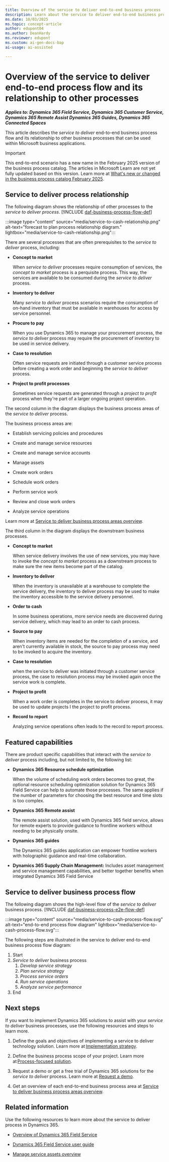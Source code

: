```yaml
---
title: Overview of the service to deliver end-to-end business process
description: Learn about the service to deliver end-to-end business process with a flow diagram and describes the relationship with other processes in Dynamics 365 solutions.
ms.date: 10/03/2025
ms.topic: concept-article
author: edupont04
ms.author: DeanHardy
ms.reviewer: edupont
ms.custom: ai-gen-docs-bap
ai-usage: ai-assisted

---
```


# Overview of the service to deliver end-to-end process flow and its relationship to other processes

***Applies to: Dynamics 365 Field Service, Dynamics 365 Customer Service, Dynamics 365 Remote Assist Dynamics 365 Guides, Dynamics 365 Connected Spaces***

This article describes the *service to deliver* end-to-end business process flow and its relationship to other business processes that can be used within Microsoft business applications.

> [!IMPORTANT]
> This end-to-end scenario has a new name in the February 2025 version of the business process catalog. The articles in Microsoft Learn are not yet fully updated based on this version. Learn more at [What's new or changed in the business process catalog February 2025](about-whats-new-2025-february.md).

## Service to deliver process relationship

The following diagram shows the relationship of other processes to the *service to deliver process*. [!INCLUDE [daf-business-process-flow-def](~/../shared-content/shared/guidance-includes/daf-business-process-flow-def.md)]

:::image type="content" source="media/service-to-cash-relationship.png" alt-text="forecast to plan process relationship diagram." lightbox="media/service-to-cash-relationship.png":::

There are several processes that are often prerequisites to the *service to deliver* process, including:

- **Concept to market**  

  When *service to deliver* processes require consumption of services, the *concept to market* process is a perquisite process. This way, the services are available to be consumed during the *service to deliver* process.

- **Inventory to deliver**  

  Many *service to deliver* process scenarios require the consumption of on-hand inventory that must be available in warehouses for access by service personnel.

- **Procure to pay**  

  When you use Dynamics 365 to manage your procurement process, the *service to deliver* process may require the procurement of inventory to be used in service delivery.  

- **Case to resolution**  

  Often service requests are initiated through a customer service process before creating a work order and beginning the *service to deliver* process.

- **Project to profit processes**  

  Sometimes service requests are generated through a *project to profit* process when they're part of a larger ongoing project operation.

The second column in the diagram displays the business process areas of the *service to deliver* process.

The business process areas are:

- Establish servicing policies and procedures

- Create and manage service resources

- Create and manage service accounts

- Manage assets

- Create work orders

- Schedule work orders

- Perform service work

- Review and close work orders

- Analyze service operations

Learn more at [Service to deliver business process areas overview](service-to-cash-areas-overview.md).  

The third column in the diagram displays the downstream business processes.

- **Concept to market**  

  When service delivery involves the use of new services, you may have to invoke the *concept to market* process as a downstream process to make sure the new items become part of the catalog.

- **Inventory to deliver**  

  When the inventory is unavailable at a warehouse to complete the service delivery, the inventory to deliver process may be used to make the inventory accessible to the service delivery personnel.

- **Order to cash**  

  In some business operations, more service needs are discovered during service delivery, which may lead to an order to cash process.

- **Source to pay**  

  When inventory items are needed for the completion of a service, and aren't currently available in stock, the source to pay process may need to be invoked to acquire the inventory.

- **Case to resolution**  

  when the service to deliver was initiated through a customer service process, the case to resolution process may be invoked again once the service work is complete.

- **Project to profit**  

  When a work order is completes in the service to deliver process, it may be used to update projects I the project to profit process.

- **Record to report**  

  Analyzing service operations often leads to the record to report process.

## Featured capabilities

There are product specific capabilities that interact with the *service to deliver* process including, but not limited to, the following list:

- **Dynamics 365 Resource schedule optimization**  

  When the volume of scheduling work orders becomes too great, the optional resource scheduling optimization solution for Dynamics 365 Field Service can help to automate those processes. The same applies if  the number of parameters for choosing the best resource and time slots is too complex.

- **Dynamics 365 Remote assist**  

  The remote assist solution, used with Dynamics 365 field service, allows for remote experts to provide guidance to frontline workers without needing to be physically onsite.

- **Dynamics 365 guides**  

  The Dynamics 365 guides application can empower frontline workers with holographic guidance and real-time collaboration.

- **Dynamics 365 Supply Chain Management:** Includes asset management and service management capabilities, and better together benefits when integrated Dynamics 365 Field Service

## Service to deliver business process flow

The following diagram shows the high-level flow of the *service to deliver* business process. [!INCLUDE [daf-business-process-e2e-flow-def](~/../shared-content/shared/guidance-includes/daf-business-process-e2e-flow-def.md)]

:::image type="content" source="media/service-to-cash-process-flow.svg" alt-text="end-to-end process flow diagram" lightbox="media/service-to-cash-process-flow.svg":::

The following steps are illustrated in the service to deliver end-to-end business process flow diagram:

1. Start
2. *Service to deliver* business process
   1. *Develop service strategy*
   2. *Plan service strategy*
   3. *Process service orders*
   4. *Run service operations*
   5. *Analyze service performance*
3. End

## Next steps

If you want to implement Dynamics 365 solutions to assist with your *service to deliver* business processes, use the following resources and steps to learn more.

1. Define the goals and objectives of implementing a service to deliver technology solution. Learn more at [Implementation strategy](../implementation-guide/implementation-strategy.md).  

2. Define the business process scope of your project. Learn more at [Process-focused solution](../implementation-guide/process-focused-solution.md).  
3. Request a demo or get a free trial of Dynamics 365 solutions for the *service to deliver* process. Learn more at [Request a demo](https://www.microsoft.com/dynamics-365/free-trial).  

4. Get an overview of each end-to-end business process area at [Service to deliver business process areas overview](service-to-cash-areas-overview.md).  

## Related information

Use the following resources to learn more about the service to deliver process in Dynamics 365.

- [Overview of Dynamics 365 Field Service](/dynamics365/field-service/overview)

- [Dynamics 365 Field Service user guide](/dynamics365/field-service/user-guide)

- [Manage service assets overview](service-to-cash-manage-service-assets.md)

<!--## Tags
*Stakeholders:* Functional consultant, Business analyst, Accounts payable lead, Accounts receivable lead, Finance lead, Sales lead, Purchasing lead, Production lead, Supply chain lead

*Products:* Dynamics 365 Customer Service, Dynamics 365 Field Service, Dynamics 365 Finance, Dynamics 365 Guides, Dynamics 365 Project Operations, Dynamics 365 Remote Assist
